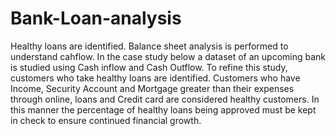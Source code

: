 # Bank-Loan-analysis
Healthy loans are identified. Balance sheet analysis is performed to understand cahflow.
In the case study below a dataset of an upcoming bank is studied using Cash inflow and Cash Outflow.
To refine this study, customers who take healthy loans are identified. 
Customers who have Income, Security Account and Mortgage greater than their expenses through online, loans and Credit card are considered healthy customers.
In this manner the percentage of healthy loans being approved must be kept in check to ensure continued financial growth.

